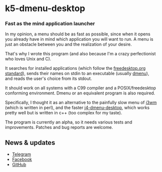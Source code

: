 # k5-dmenu-desktop
### Fast as the mind application launcher

In my opinion, a menu should be as fast as possible, since when it opens you
already have in mind which application you will want to run. A menu is just an
obstacle between you and the realization of your desire.

That's why I wrote this program (and also because I'm a crazy perfectionist who
loves Unix and C).

It searches for installed applications (which follow the
[freedesktop.org standard](https://standards.freedesktop.org/desktop-entry-spec/latest/)),
sends their names on stdin to an executable (usually [dmenu](http://tools.suckless.org/dmenu/)),
and reads the user's choice from its stdout.

It should work on all systems with a C99 compiler and a POSIX/freedesktop conforming
environment. Dmenu or an equivalent program is also required.

Specifically, I thought it as an alternative to the painfully slow menu of
[i3wm](https://i3wm.org/) (which is written in perl), and the faster
[j4-dmenu-desktop](https://github.com/enkore/j4-dmenu-desktop/), which works pretty
well but is written in c++ (too complex for my taste).

The program is currently an alpha, so it needs various tests and improvements.
Patches and bug reports are welcome.

## News & updates

 * [Telegram](https://telegram.me/matteoalessiocarrara) 
 * [Facebook](https://www.facebook.com/matteoalessiocarrara)
 * [GitHub](https://github.com/matteoalessiocarrara)

